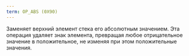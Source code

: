 ```yaml
---
term: OP_ABS (0X90)
---
```


Заменяет верхний элемент стека его абсолютным значением. Эта операция удаляет знак элемента, превращая любое отрицательное значение в положительное, не изменяя при этом положительные значения.